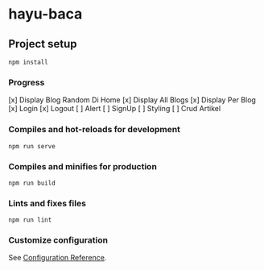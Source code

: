 # hayu-baca

## Project setup
```
npm install
```

### Progress
[x] Display Blog Random Di Home
[x] Display All Blogs
[x] Display Per Blog
[x] Login
[x] Logout
[ ] Alert
[ ] SignUp
[ ] Styling
[ ] Crud Artikel

### Compiles and hot-reloads for development
```
npm run serve
```

### Compiles and minifies for production
```
npm run build
```

### Lints and fixes files
```
npm run lint
```

### Customize configuration
See [Configuration Reference](https://cli.vuejs.org/config/).